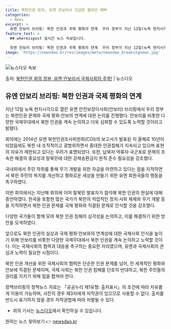 ```yaml
---
title: 북한인권 회의, 유엔 안보리서 긴급한 결의안 채택
categories:
  - News
excerpt: >
  유엔 안보리 브리핑: 북한 인권과 국제 평화의 연계  우리 정부가 지난 12일(뉴욕 현지시각) 유엔 안전보장…
feature_text: >
  ## whereispost 실시간 뉴스 속보입니다.

  유엔 안보리 브리핑: 북한 인권과 국제 평화의 연계  우리 정부가 지난 12일(뉴욕 현지시각) 유엔 안전보장…
image: 'https://newsdao.kr/res/images/meta/newsdao_breakingnews.jpg'
---
```


![뉴스다오 속보](https://newsdao.kr/res/images/meta/newsdao_breakingnews.jpg)

<p>출처: <a href="https://newsdao.kr/4224" rel="dofollow">북한인권 회의 정부, 유엔 안보리서 국제사회의 주목!</a> | 뉴스다오</p>

## 유엔 안보리 브리핑: 북한 인권과 국제 평화의 연계

지난 12일 뉴욕 현지시각으로 열린 유엔 안전보장이사회(안보리) 브리핑에서 우리 정부는 북한인권 문제와 국제 평화·안보의 연계에 대한 논의를 진행했다. 안보리를 비롯한 다양한 국제무대에서 북한 인권을 계속 논의하고 더욱 심화할 수 있도록 노력할 것이라고 밝혔다.

회의에는 2014년 유엔 북한인권조사위원회(COI)의 보고서가 발표된 지 올해로 10년이 되었음에도 북한 내 조직적이고 광범위하면서 중대한 인권침해가 지속되고 있으며 표현의 자유가 제한되고 있다는 우려가 표명되었다. 또한, 납북자·억류자·국군포로 문제의 조속한 해결의 중요성과 탈북민에 대한 강제송환금지 원칙 준수 필요성을 강조했다. 

국내외에서 주민 착취를 통해 무기 개발을 위한 자금을 마련하고 있다는 점을 지적하면서 북한 주민의 복지를 개선하고 평화로운 세상을 만들기 위한 유엔 회원국들의 행동을 촉구하였다. 

이번 회의에서는 지난해 회의에 이어 탈북민 발표자가 참석해 북한 인권의 현실에 대해 증언하였다. 한국을 포함한 많은 국가가 북한의 억압적인 정치·사회 체제와 무기 개발 등을 지적하면서 북한 인권 문제를 국제 평화와 직결된 문제로 인식할 것을 강조했다. 

다양한 국가들이 함께 모여 북한 인권 침해의 심각성을 논의하고, 이를 해결하기 위한 방안을 모색하였다. 

앞으로도 북한 인권의 실상과 국제 평화·안보와의 연계성에 대한 국제사회 인식을 높이기 위해 안보리를 비롯한 다양한 국제무대에서 북한 인권을 계속 논의하고 노력할 것이다. 이는 국제사회의 협력과 대응을 촉구하는 중요한 자리였으며, 유엔과 국제사회의 관심과 노력이 필요한 시점이다. 

북한 인권 개선을 위한 국제사회의 협력은 단순한 인권 문제를 넘어, 전 세계적인 평화와 안보에 직결된 문제이며, 국제 사회는 북한 인권 침해를 단호히 반대하고, 북한 주민들의 권리를 지키기 위해 힘을 합쳐야 한다.

정책브리핑의 정책뉴스 자료는 「공공누리 제1유형: 출처표시」의 조건에 따라 자유롭게 이용이 가능하며, 사진의 경우 제3자에게 저작권이 있으므로 사용할 수 없다. 출처를 반드시 표기하지 않을 경우 저작권법에 따라 처벌될 수 있다.

- 위의 기사는 [뉴스다오](https://newsdao.kr/4224)에서 확인하실 수 있습니다. 

원하는 뉴스 찾아보기 👉 <a href="https://newsdao.kr" rel="dofollow">newsdao.kr</a>


